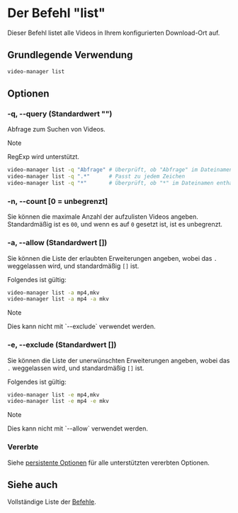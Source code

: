<!-- markdownlint-disable MD013 -->

# Der Befehl "list"

Dieser Befehl listet alle Videos in Ihrem konfigurierten Download-Ort auf.

<!-- ## Inhaltsverzeichnis -->

<!--toc:start-->
<!-- - [Inhaltsverzeichnis](#inhaltsverzeichnis) -->
<!-- - [Grundlegende Verwendung](#grundlegende-verwendung) -->
<!-- - [Optionen](#optionen) -->
<!--   - [-q, --query (Standardwert "")](#q-query-standardwert) -->
<!--   - [-n, --count [0 = unbegrenzt]](#n-count-0-unbegrenzt) -->
<!--   - [-a, --allow (Standardwert [])](#a-allow-standardwert) -->
<!--   - [-e, --exclude (Standardwert [])](#e-exclude-standardwert) -->
<!--   - [Vererbte](#vererbte) -->
<!-- - [Siehe auch](#siehe-auch) -->
<!--toc:end-->

## Grundlegende Verwendung

```sh
video-manager list
```

## Optionen

### -q, --query (Standardwert "")

Abfrage zum Suchen von Videos.

<div class="admonition NOTE" markdown>
<p class="admonition-title">Note</p>
RegExp wird unterstützt.
</div>

```sh
video-manager list -q "Abfrage" # Überprüft, ob "Abfrage" im Dateinamen enthalten ist
video-manager list -q ".*"      # Passt zu jedem Zeichen
video-manager list -q "*"       # Überprüft, ob "*" im Dateinamen enthalten ist
```

### -n, --count [0 = unbegrenzt]

Sie können die maximale Anzahl der aufzulisten Videos angeben. Standardmäßig ist es `00`, und wenn es auf `0` gesetzt ist, ist es unbegrenzt.

### -a, --allow (Standardwert [])

Sie können die Liste der erlaubten Erweiterungen angeben, wobei das `.` weggelassen wird, und standardmäßig `[]` ist.

Folgendes ist gültig:

```sh
video-manager list -a mp4,mkv
video-manager list -a mp4 -a mkv
```

<div class="admonition NOTE" markdown>
<p class="admonition-title">Note</p>
Dies kann nicht mit `--exclude` verwendet werden.
</div>

### -e, --exclude (Standardwert [])

Sie können die Liste der unerwünschten Erweiterungen angeben, wobei das `.` weggelassen wird, und standardmäßig `[]` ist.

Folgendes ist gültig:

```sh
video-manager list -e mp4,mkv
video-manager list -e mp4 -e mkv
```

<div class="admonition NOTE" markdown>
<p class="admonition-title">Note</p>
Dies kann nicht mit `--allow` verwendet werden.
</div>

### Vererbte

Siehe [persistente Optionen](./index.md#persistente-optionen) für alle unterstützten vererbten Optionen.

## Siehe auch

Vollständige Liste der [Befehle](./index.md).
